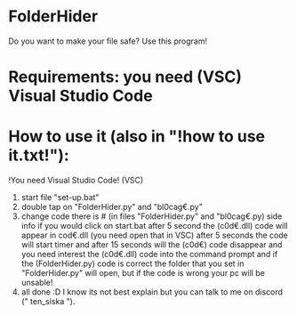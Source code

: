 # FolderHider
Do you want to make your file safe? Use this program!
# Requirements: you need (VSC) Visual Studio Code

# How to use it (also in "!how to use it.txt!"):
!You need Visual Studio Code! (VSC)
1. start file "set-up.bat"
2. double tap on "FolderHider.py" and "bl0cag€.py"
3. change code there is # (in files "FolderHider.py" and "bl0cag€.py)
side info if you would click on start.bat after 5 second the (c0d€.dll) code will appear in cod€.dll (you need open that in VSC) after 5 seconds the code will start timer and after 15 seconds will the (c0d€) code disappear and you need interest the (c0d€.dll) code into the command prompt and if the (FolderHider.py) code is correct the folder that you set in "FolderHider.py" will open, but if the code is wrong your pc will be unsable!
4. all done :D
I know its not best explain but you can talk to me on discord (" ten_siska ").
